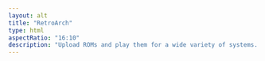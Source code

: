 ```yaml
---
layout: alt
title: "RetroArch"
type: html
aspectRatio: "16:10"
description: "Upload ROMs and play them for a wide variety of systems. Nintendo, Sega, Atari, PS1, and more."
---
```

